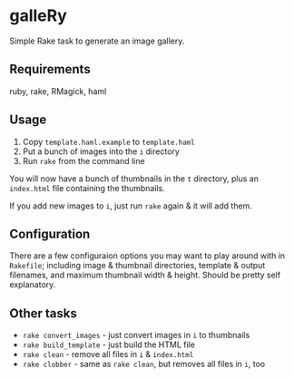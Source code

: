 # galleRy

Simple Rake task to generate an image gallery.

## Requirements
ruby, rake, RMagick, haml

## Usage

1. Copy `template.haml.example` to `template.haml`
2. Put a bunch of images into the `i` directory
3. Run `rake` from the command line

You will now have a bunch of thumbnails in the `t` directory, plus an `index.html` file containing the thumbnails.

If you add new images to `i`, just run `rake` again & it will add them.

## Configuration

There are a few configuraion options you may want to play around with in `Rakefile`; including image & thumbnail directories, template & output filenames, and maximum thumbnail width & height. Should be pretty self explanatory.

## Other tasks

- `rake convert_images` - just convert images in `i` to thumbnails
- `rake build_template` - just build the HTML file
- `rake clean` - remove all files in `i` & `index.html`
- `rake clobber` - same as `rake clean`, but removes all files in `i`, too
